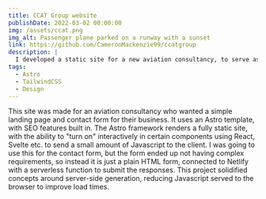 ```yaml
---
title: CCAT Group website
publishDate: 2022-03-02 00:00:00
img: /assets/ccat.png
img_alt: Passenger plane parked on a runway with a sunset
link: https://github.com/CameronMackenzie99/ccatgroup
description: |
  I developed a static site for a new aviation consultancy, to serve as a landing page for their clients.
tags:
  - Astro
  - TailwindCSS
  - Design
---
```


This site was made for an aviation consultancy who wanted a simple landing page and contact form for their business. It uses an Astro template, with SEO features built in. The Astro framework renders a fully static site, with the ability to "turn on" interactively in certain components using React, Svelte etc. to send a small amount of Javascript to the client. I was going to use this for the contact form, but the form ended up not having complex requirements, so instead it is just a plain HTML form, connected to Netlify with a serverless function to submit the responses. This project solidified concepts around server-side generation, reducing Javascript served to the browser to improve load times.